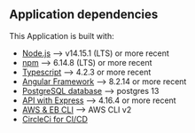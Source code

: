 ## Application dependencies

This Application is built with:
- [Node.js](ttps://nodejs.org) --> v14.15.1 (LTS) or more recent
- [npm](https://www.npmjs.com/) --> 6.14.8 (LTS) or more recent
- [Typescript](https://www.typescriptlang.org/) --> 4.2.3 or more recent
- [Angular Framework](https://angular.io/) --> 8.2.14 or more recent
- [PostgreSQL database](https://www.postgresql.org/) --> postgres 13
- [API with Express](https://expressjs.com/de/) --> 4.16.4 or more recent
- [AWS & EB CLI](https://aws.amazon.com/) --> AWS CLI v2
- [CircleCi for CI/CD](https://circleci.com/)

